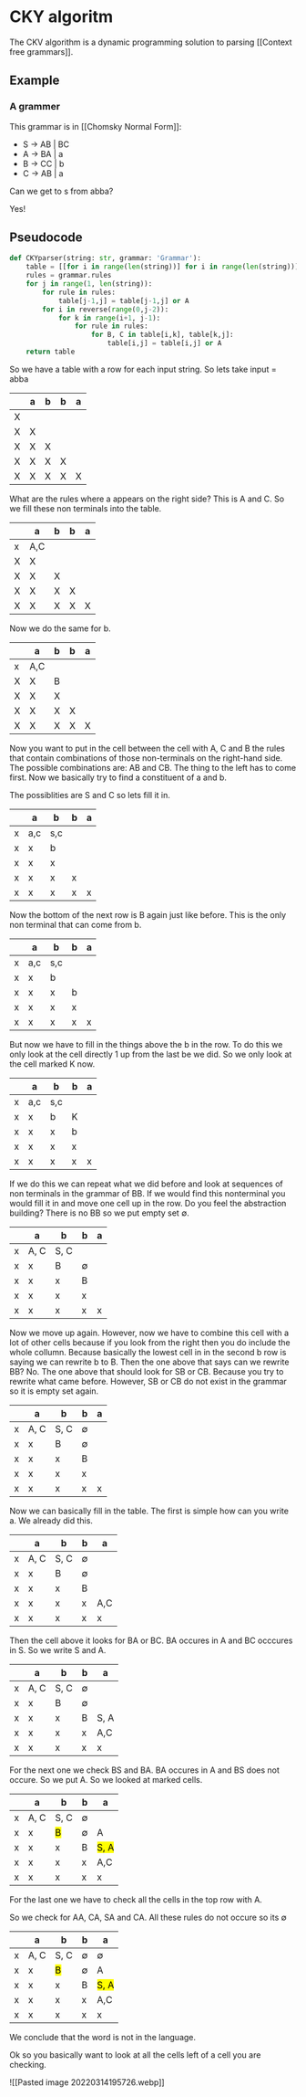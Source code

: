 # CKY algoritm 
The CKV algorithm is a dynamic programming solution to parsing [[Context free grammars]]. 

## Example

### A grammer
This grammar is in [[Chomsky Normal Form]]:

- S -> AB | BC
- A -> BA | a
- B -> CC | b
- C → AB | a

Can we get to s from abba? 

Yes!

## Pseudocode

```python
def CKYparser(string: str, grammar: 'Grammar'):
	table = [[for i in range(len(string))] for i in range(len(string))]
	rules = grammar.rules
	for j in range(1, len(string)):
		for rule in rules:
			table[j-1,j] = table[j-1,j] or A
		for i in reverse(range(0,j-2)):
			for k in range(i+1, j-1):
				for rule in rules:
					for B, C in table[i,k], table[k,j]:
						table[i,j] = table[i,j] or A
	return table
```


So we have a table with a row for each input string. So lets take input = abba

|     | a   | b   | b   | a   |
| --- | --- | --- | --- | --- |
| X   |     |     |     |     |
| X   | X   |     |     |     |
| X   | X   | X   |     |     |
| X   | X   | X   | X   |     |
| X   | X   | X   | X   | X   | 


What are the rules where a appears on the right side?
This is A and C. So we fill these non terminals into the table.

|     | a   | b   | b   | a   |
| --- | --- | --- | --- | --- |
| x   | A,C |     |     |     |
| X   | X   |     |     |     |
| X   | X   | X   |     |     |
| X   | X   | X   | X   |     |
| X   | X   | X   | X   | X   |

Now we do the same for b.

|     | a   | b   | b   | a   |
| --- | --- | --- | --- | --- |
| x   | A,C |     |     |     |
| X   | X   | B    |     |     |
| X   | X   | X   |     |     |
| X   | X   | X   | X   |     |
| X   | X   | X   | X   | X   |


Now you want to put in the cell between the cell with A, C and B the rules that contain combinations of those non-terminals on the right-hand side. The possible combinations are: AB and CB. The thing to the left has to come first. Now we basically try to find a constituent of a and b.

The possiblities are S and C so lets fill it in.

|     | a   | b   | b   | a   |
| --- | --- | --- | --- | --- |
| x   | a,c | s,c |     |     |
| x   | x   | b   |     |     |
| x   | x   | x   |     |     |
| x   | x   | x   | x   |     |
| x   | x   | x   | x   | x   |

Now the bottom of the next row is B again just like before. This is the only non terminal that can come from b. 

|     | a   | b   | b   | a   |
| --- | --- | --- | --- | --- |
| x   | a,c | s,c |     |     |
| x   | x   | b   |     |     |
| x   | x   | x   | b   |     |
| x   | x   | x   | x   |     |
| x   | x   | x   | x   | x   |

But now we have to fill in the things above the b in the row. To do this we only look at the cell directly 1 up from the last be we did. So we only look at the cell marked K now.  

|     | a   | b   | b   | a   |
| --- | --- | --- | --- | --- |
| x   | a,c | s,c |     |     |
| x   | x   | b   |K     |     |
| x   | x   | x   | b   |     |
| x   | x   | x   | x   |     |
| x   | x   | x   | x   | x   |

If we do this we can repeat what we did before and look at sequences of non terminals in the grammar of BB. If we would find this nonterminal you would fill it in and move one cell up in the row. Do you feel the abstraction building? There is no BB so we put empty set $\emptyset$. 


|     | a    | b    | b           | a   |
| --- | ---- | ---- | ----------- | --- |
| x   | A, C | S, C |             |     |
| x   | x    | B    | $\emptyset$ |     |
| x   | x    | x    | B           |     |
| x   | x    | x    | x           |     |
| x   | x    | x    | x           | x   |

Now we move up again. However, now we have to combine this cell with a lot of other cells because if you look from the right then you do include the whole collumn. Because basically the lowest cell in in the second b row is saying we can rewrite b to B. Then the one above that says can we rewrite BB? No. The one above that should look for SB or CB. Because you try to rewrite what came before. However, SB or CB do not exist in the grammar so it is empty set again. 

|     | a    | b    | b           | a   |
| --- | ---- | ---- | ----------- | --- |
| x   | A, C | S, C |   $\emptyset$          |     |
| x   | x    | B    | $\emptyset$ |     |
| x   | x    | x    | B           |     |
| x   | x    | x    | x           |     |
| x   | x    | x    | x           | x   |

Now we can basically fill in the table. The first is simple how can you write a. We already did this.  

|     | a    | b    | b           | a   |
| --- | ---- | ---- | ----------- | --- |
| x   | A, C | S, C | $\emptyset$ |     |
| x   | x    | B    | $\emptyset$ |     |
| x   | x    | x    | B           |     |
| x   | x    | x    | x           | A,C | 
| x   | x    | x    | x           | x   |

Then the cell above it looks for BA or BC. BA occures in A and BC occcures in S. So we write S and A. 

|     | a    | b    | b           | a    |
| --- | ---- | ---- | ----------- | ---- |
| x   | A, C | S, C | $\emptyset$ |      |
| x   | x    | B    | $\emptyset$ |      |
| x   | x    | x    | B           | S, A | 
| x   | x    | x    | x           | A,C  |
| x   | x    | x    | x           | x    |

For the next one we check  BS and BA. BA occures in A and BS does not occure.  So we put A. So we looked at marked cells.

|     | a    | b    | b           | a    |
| --- | ---- | ---- | ----------- | ---- |
| x   | A, C | S, C | $\emptyset$ |      |
| x   | x    | <mark>B<mark/>    | $\emptyset$ | A     |
| x   | x    | x    | B           | <mark>S, A<mark/> | 
| x   | x    | x    | x           | A,C  |
| x   | x    | x    | x           | x    |

For the last one we have to check all the cells in the top row with A. 

So we check for AA, CA, SA and CA. All these rules do not occure so its $\emptyset$

|     | a    | b    | b           | a    |
| --- | ---- | ---- | ----------- | ---- |
| x   | A, C | S, C | $\emptyset$ |  $\emptyset$    |
| x   | x    | <mark>B<mark/>    | $\emptyset$ | A     |
| x   | x    | x    | B           | <mark>S, A<mark/> | 
| x   | x    | x    | x           | A,C  |
| x   | x    | x    | x           | x    |

We conclude that the word is not in the language. 


Ok so you basically want to look at all the cells left of a cell you are checking. 

![[Pasted image 20220314195726.webp]]
